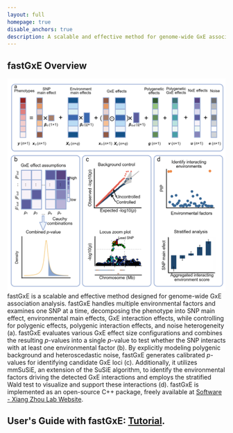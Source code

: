 ```yaml
---
layout: full
homepage: true
disable_anchors: true
description: A scalable and effective method for genome-wide GxE association analysis 
---
```

## fastGxE Overview
![iDEA\_pipeline](./images/overview.v1.1.png)
fastGxE is a scalable and effective method designed for genome-wide GxE association analysis. fastGxE handles multiple environmental factors and examines one SNP at a time, decomposing the phenotype into SNP main effect, environmental main effects, GxE interaction effects, while controlling for polygenic effects, polygenic interaction effects, and noise heterogeneity (a). fastGxE evaluates various GxE effect size configurations and combines the resulting *p*-values into a single *p*-value to test whether the SNP interacts with at least one environmental factor (b). By explicitly modeling polygenic background and heteroscedastic noise, fastGxE generates calibrated *p*-values for identifying candidate GxE loci (c). Additionally, it utilizes mmSuSiE, an extension of the SuSiE algorithm, to identify the environmental factors driving the detected GxE interactions and employs the stratified Wald test to visualize and support these interactions (d). fastGxE is implemented as an open-source C++ package, freely available at [Software - Xiang Zhou Lab Website](https://xiangzhou.github.io/software/). 

## User's Guide with fastGxE: [Tutorial](https://chaoning.github.io/fastGxE/documentation/03_Tutorial.html).
